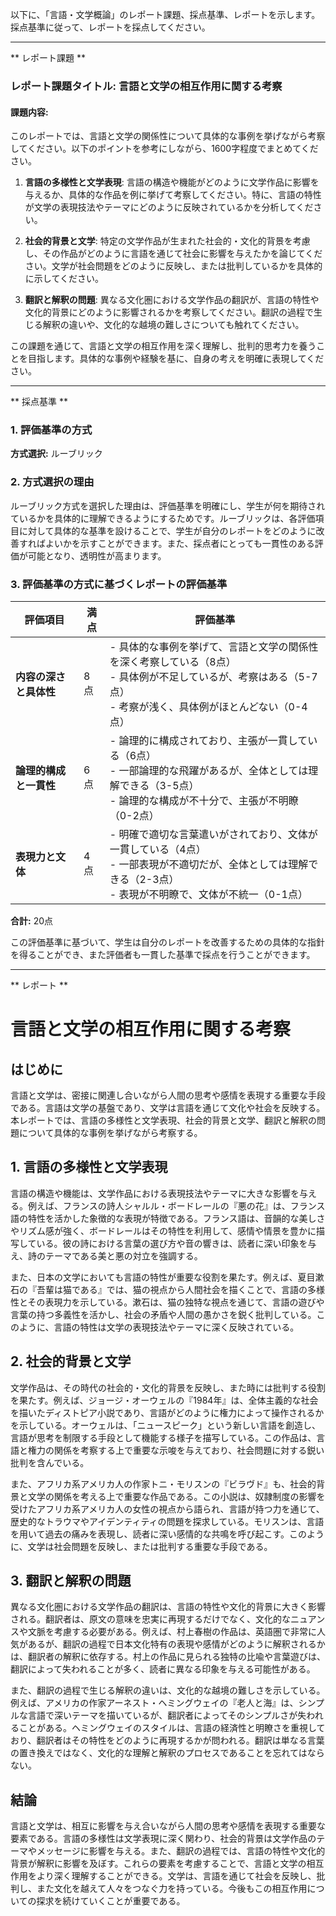 以下に、「言語・文学概論」のレポート課題、採点基準、レポートを示します。採点基準に従って、レポートを採点してください。

---------------------------------------
** レポート課題 **

### レポート課題タイトル: 言語と文学の相互作用に関する考察

#### 課題内容:
このレポートでは、言語と文学の関係性について具体的な事例を挙げながら考察してください。以下のポイントを参考にしながら、1600字程度でまとめてください。

1. **言語の多様性と文学表現**: 言語の構造や機能がどのように文学作品に影響を与えるか、具体的な作品を例に挙げて考察してください。特に、言語の特性が文学の表現技法やテーマにどのように反映されているかを分析してください。

2. **社会的背景と文学**: 特定の文学作品が生まれた社会的・文化的背景を考慮し、その作品がどのように言語を通じて社会に影響を与えたかを論じてください。文学が社会問題をどのように反映し、または批判しているかを具体的に示してください。

3. **翻訳と解釈の問題**: 異なる文化圏における文学作品の翻訳が、言語の特性や文化的背景にどのように影響されるかを考察してください。翻訳の過程で生じる解釈の違いや、文化的な越境の難しさについても触れてください。

この課題を通じて、言語と文学の相互作用を深く理解し、批判的思考力を養うことを目指します。具体的な事例や経験を基に、自身の考えを明確に表現してください。

---------------------------------------
** 採点基準 **

### 1. 評価基準の方式
**方式選択:** ルーブリック

### 2. 方式選択の理由
ルーブリック方式を選択した理由は、評価基準を明確にし、学生が何を期待されているかを具体的に理解できるようにするためです。ルーブリックは、各評価項目に対して具体的な基準を設けることで、学生が自分のレポートをどのように改善すればよいかを示すことができます。また、採点者にとっても一貫性のある評価が可能となり、透明性が高まります。

### 3. 評価基準の方式に基づくレポートの評価基準

| 評価項目                     | 満点 | 評価基準                                                                                     |
|------------------------------|------|----------------------------------------------------------------------------------------------|
| **内容の深さと具体性**       | 8点  | - 具体的な事例を挙げて、言語と文学の関係性を深く考察している（8点）<br>- 具体例が不足しているが、考察はある（5-7点）<br>- 考察が浅く、具体例がほとんどない（0-4点） |
| **論理的構成と一貫性**       | 6点  | - 論理的に構成されており、主張が一貫している（6点）<br>- 一部論理的な飛躍があるが、全体としては理解できる（3-5点）<br>- 論理的な構成が不十分で、主張が不明瞭（0-2点） |
| **表現力と文体**             | 4点  | - 明確で適切な言葉遣いがされており、文体が一貫している（4点）<br>- 一部表現が不適切だが、全体としては理解できる（2-3点）<br>- 表現が不明瞭で、文体が不統一（0-1点） |

**合計:** 20点

この評価基準に基づいて、学生は自分のレポートを改善するための具体的な指針を得ることができ、また評価者も一貫した基準で採点を行うことができます。

---------------------------------------
** レポート **
# 言語と文学の相互作用に関する考察

## はじめに

言語と文学は、密接に関連し合いながら人間の思考や感情を表現する重要な手段である。言語は文学の基盤であり、文学は言語を通じて文化や社会を反映する。本レポートでは、言語の多様性と文学表現、社会的背景と文学、翻訳と解釈の問題について具体的な事例を挙げながら考察する。

## 1. 言語の多様性と文学表現

言語の構造や機能は、文学作品における表現技法やテーマに大きな影響を与える。例えば、フランスの詩人シャルル・ボードレールの『悪の花』は、フランス語の特性を活かした象徴的な表現が特徴である。フランス語は、音韻的な美しさやリズム感が強く、ボードレールはその特性を利用して、感情や情景を豊かに描写している。彼の詩における言葉の選び方や音の響きは、読者に深い印象を与え、詩のテーマである美と悪の対立を強調する。

また、日本の文学においても言語の特性が重要な役割を果たす。例えば、夏目漱石の『吾輩は猫である』では、猫の視点から人間社会を描くことで、言語の多様性とその表現力を示している。漱石は、猫の独特な視点を通じて、言語の遊びや言葉の持つ多義性を活かし、社会の矛盾や人間の愚かさを鋭く批判している。このように、言語の特性は文学の表現技法やテーマに深く反映されている。

## 2. 社会的背景と文学

文学作品は、その時代の社会的・文化的背景を反映し、また時には批判する役割を果たす。例えば、ジョージ・オーウェルの『1984年』は、全体主義的な社会を描いたディストピア小説であり、言語がどのように権力によって操作されるかを示している。オーウェルは、「ニュースピーク」という新しい言語を創造し、言語が思考を制限する手段として機能する様子を描写している。この作品は、言語と権力の関係を考察する上で重要な示唆を与えており、社会問題に対する鋭い批判を含んでいる。

また、アフリカ系アメリカ人の作家トニ・モリスンの『ビラヴド』も、社会的背景と文学の関係を考える上で重要な作品である。この小説は、奴隷制度の影響を受けたアフリカ系アメリカ人の女性の視点から語られ、言語が持つ力を通じて、歴史的なトラウマやアイデンティティの問題を探求している。モリスンは、言語を用いて過去の痛みを表現し、読者に深い感情的な共鳴を呼び起こす。このように、文学は社会問題を反映し、または批判する重要な手段である。

## 3. 翻訳と解釈の問題

異なる文化圏における文学作品の翻訳は、言語の特性や文化的背景に大きく影響される。翻訳者は、原文の意味を忠実に再現するだけでなく、文化的なニュアンスや文脈を考慮する必要がある。例えば、村上春樹の作品は、英語圏で非常に人気があるが、翻訳の過程で日本文化特有の表現や感情がどのように解釈されるかは、翻訳者の解釈に依存する。村上の作品に見られる独特の比喩や言葉遊びは、翻訳によって失われることが多く、読者に異なる印象を与える可能性がある。

また、翻訳の過程で生じる解釈の違いは、文化的な越境の難しさを示している。例えば、アメリカの作家アーネスト・ヘミングウェイの『老人と海』は、シンプルな言語で深いテーマを描いているが、翻訳者によってそのシンプルさが失われることがある。ヘミングウェイのスタイルは、言語の経済性と明瞭さを重視しており、翻訳者はその特性をどのように再現するかが問われる。翻訳は単なる言葉の置き換えではなく、文化的な理解と解釈のプロセスであることを忘れてはならない。

## 結論

言語と文学は、相互に影響を与え合いながら人間の思考や感情を表現する重要な要素である。言語の多様性は文学表現に深く関わり、社会的背景は文学作品のテーマやメッセージに影響を与える。また、翻訳の過程では、言語の特性や文化的背景が解釈に影響を及ぼす。これらの要素を考慮することで、言語と文学の相互作用をより深く理解することができる。文学は、言語を通じて社会を反映し、批判し、また文化を越えて人々をつなぐ力を持っている。今後もこの相互作用についての探求を続けていくことが重要である。

